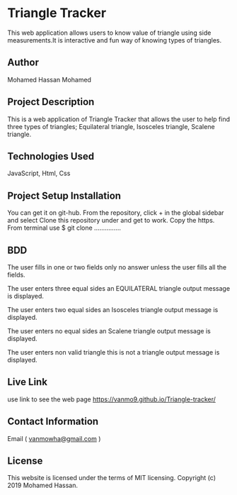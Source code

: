 # Triangle Tracker

This web application allows users to know value of triangle using side measurements.It is interactive and fun way of knowing types of triangles.

## Author

Mohamed Hassan Mohamed

## Project Description

This is a web application of Triangle Tracker that allows the user to help find three types of triangles; Equilateral triangle, Isosceles triangle, Scalene triangle.

## Technologies Used

JavaScript, Html, Css

## Project Setup Installation

You can get it on git-hub. From the repository, click + in the global sidebar and select Clone this repository under and get to work. Copy the https. From terminal use $ git clone ...............

## BDD

The user fills in one or two fields only no answer unless the user fills all the fields.

The user enters three equal sides an EQUILATERAL triangle output message is displayed.

The user enters two equal sides an Isosceles triangle output message is displayed.

The user enters no equal sides an Scalene triangle output message is displayed.

The user enters non valid triangle  this is not a triangle output message is displayed.

## Live Link

use link to see the web page
<https://vanmo9.github.io/Triangle-tracker/>

## Contact Information

Email ( vanmowha@gmail.com )

## License

This website is licensed under the terms of MIT licensing. Copyright (c) 2019 Mohamed Hassan.
